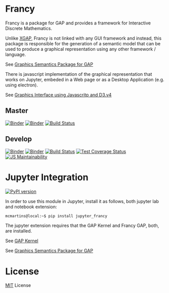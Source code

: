 # Francy

Francy is a package for GAP and provides a framework for Interactive Discrete Mathematics.

Unlike [XGAP](https://github.com/gap-packages/xgap), Francy is not linked with any GUI framework and instead, 
this package is responsible for the generation of a semantic model that can be used to produce a graphical representation using any other framework / language.

See [Graphics Semantics Package for GAP](/gap)

There is javascript implementation of the graphical representation that works on Jupyter, embeded in a Web page or as a Desktop Application (e.g. using electron).

See [Graphics Interface using Javascritp and D3.v4](/js)

## Master

[![Binder](https://mybinder.org/badge.svg)](https://mybinder.org/v2/gh/mcmartins/francy/master)
[![Binder](https://mybinder.org/badge.svg)](https://mybinder.org/v2/gh/mcmartins/francy/master?urlpath=lab)
[![Build Status](https://travis-ci.org/mcmartins/francy.svg?branch=master)](https://travis-ci.org/mcmartins/francy)

## Develop

[![Binder](https://mybinder.org/badge.svg)](https://mybinder.org/v2/gh/mcmartins/francy/develop)
[![Binder](https://mybinder.org/badge.svg)](https://mybinder.org/v2/gh/mcmartins/francy/develop?urlpath=lab)
[![Build Status](https://travis-ci.org/mcmartins/francy.svg?branch=develop)](https://travis-ci.org/mcmartins/francy)
[![Test Coverage Status](https://codecov.io/gh/mcmartins/francy/branch/develop/graph/badge.svg)](https://codecov.io/gh/mcmartins/francy)
[![JS Maintainability](https://api.codeclimate.com/v1/badges/db52d89d90ab0d7e6fd4/maintainability)](https://codeclimate.com/github/mcmartins/francy/maintainability)

# Jupyter Integration

[![PyPI version](https://badge.fury.io/py/jupyter-francy.svg)](https://badge.fury.io/py/jupyter-francy)

In order to use this module in Jupyter, install it as follows, both jupyter lab and notebook extension:

```bash
mcmartins@local:~$ pip install jupyter_francy
```

The jupyter extension requires that the GAP Kernel and Francy GAP, both, are installed.

See [GAP Kernel](https://github.com/gap-packages/JupyterKernel)

See [Graphics Semantics Package for GAP](/gap)

# License

[MIT](LICENSE) License
